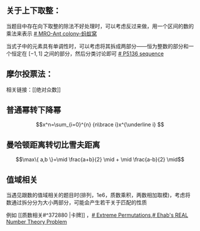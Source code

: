 
## 关于上下取整：
当题目中存在向下取整的除法不好处理时，可以考虑反过来做，用一个区间的数的乘法来表示 [# MRO-Ant colony-蚂蚁窝](https://www.luogu.com.cn/problem/P3576)

当式子中的元素具有单调性时，可以考虑将其拆成两部分——恒为整数的部分和一个恒定在 $[-1,1]$ 之间的部分，然后分类讨论即可 [# P5136 sequence](https://www.luogu.com.cn/problem/P5136)
## 摩尔投票法：
相关链接：[[绝对众数]]

## 普通幂转下降幂

$$x^n=\sum_{i=0}^{n} {n\brace i}x^{\underline i} $$
## 曼哈顿距离转切比雪夫距离

$$\max\{ a,b \}=\mid \frac{a+b}{2} \mid + \mid \frac{a-b}{2} \mid$$
## 值域相关

当遇见跟数的值域相关的题目时(排列，1e6，质数乘积，两数相加取模)，考虑将数通过拆分分为大小两部分，可能会产生若干关于匹配的性质

例如 [[质数相关#^372880 |卡牌]] ，[# Extreme Permutations](https://codeforces.com/gym/100917/problem/E),[# Ehab's REAL Number Theory Problem](https://codeforces.com/problemset/problem/1325/E)




